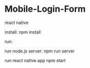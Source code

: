 # Mobile-Login-Form
react native


install:
npm install

run:

run node.js server:
npm run server

run react native app
npm start
